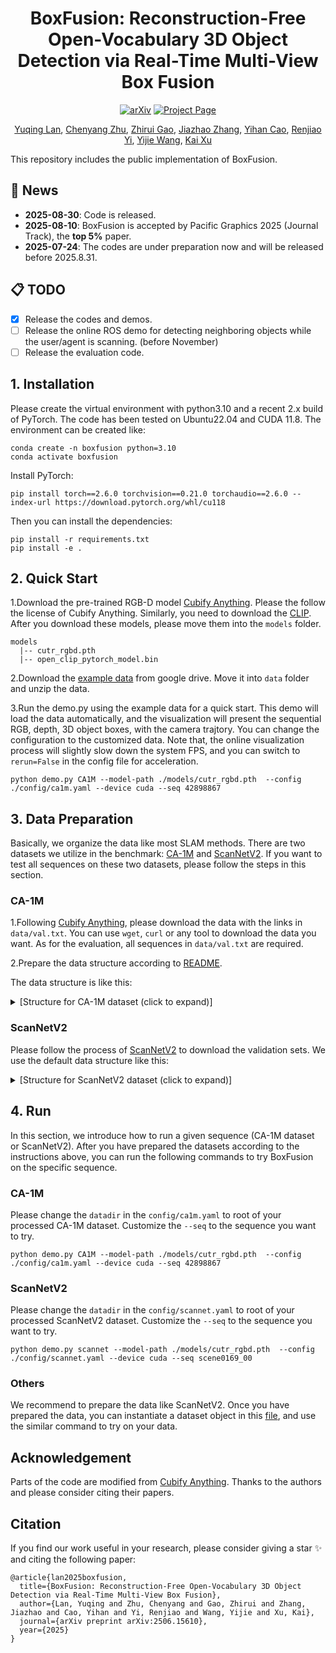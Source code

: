 <div align="center">
<h1>BoxFusion: Reconstruction-Free Open-Vocabulary 3D Object Detection via Real-Time Multi-View Box Fusion</h1>


<a href="https://arxiv.org/pdf/2506.15610"><img src="https://img.shields.io/badge/arXiv-2506.15610-b31b1b" alt="arXiv"></a>
<a href="https://lanlan96.github.io/BoxFusion/"><img src="https://img.shields.io/badge/Project_Page-green" alt="Project Page"></a>

[Yuqing Lan](https://scholar.google.com/citations?user=laTrw7AAAAAJ&hl=en&oi=ao), [Chenyang Zhu](https://www.zhuchenyang.net/), [Zhirui Gao](https://scholar.google.com/citations?hl=en&user=IqtwGzYAAAAJ), [Jiazhao Zhang](https://jzhzhang.github.io/), [Yihan Cao](https://github.com/yhanCao), [Renjiao Yi](https://renjiaoyi.github.io/), [Yijie Wang](https://ieeexplore.ieee.org/author/37540196000), [Kai Xu](https://kevinkaixu.net/)
</div>

This repository includes the public implementation of BoxFusion.

## 📢 News
- **2025-08-30**: Code is released.
- **2025-08-10**: BoxFusion is accepted by Pacific Graphics 2025 (Journal Track), the **top 5%** paper.
- **2025-07-24**: The codes are under preparation now and will be released before 2025.8.31.


## 📋 TODO

- [x] Release the codes and demos.
- [ ] Release the online ROS demo for detecting neighboring objects while the user/agent is scanning. (before November)
- [ ] Release the evaluation code.

## 1. Installation

Please create the virtual environment with python3.10 and a recent 2.x build of PyTorch. The code has been tested on Ubuntu22.04 and CUDA 11.8. The environment can be created like:

```
conda create -n boxfusion python=3.10 
conda activate boxfusion
```
Install PyTorch:
```
pip install torch==2.6.0 torchvision==0.21.0 torchaudio==2.6.0 --index-url https://download.pytorch.org/whl/cu118
```
Then you can install the dependencies:
```
pip install -r requirements.txt
pip install -e .
```

## 2. Quick Start

1.Download the pre-trained RGB-D model [Cubify Anything](https://github.com/apple/ml-cubifyanything?tab=readme-ov-file#running-the-cutr-models). Please the follow the license of Cubify Anything. Similarly, you need to download the [CLIP](https://huggingface.co/laion/CLIP-ViT-H-14-laion2B-s32B-b79K/blob/main/open_clip_pytorch_model.bin). After you download these models, please move them into the `models` folder.
```
models
  |-- cutr_rgbd.pth
  |-- open_clip_pytorch_model.bin
```
2.Download the [example data](https://drive.google.com/file/d/15l5e_pcN-vm6iIx58gkObdNHaog_KZpH/view?usp=sharing) from google drive. Move it into `data` folder and unzip the data. 

3.Run the demo.py using the example data for a quick start. This demo will load the data automatically, and the visualization will present the sequential RGB, depth, 3D object boxes, with the camera trajtory. You can change the configuration to the customized data. Note that, the online visualization process will slightly slow down the system FPS, and you can switch to `rerun=False` in the config file for acceleration.
```
python demo.py CA1M --model-path ./models/cutr_rgbd.pth  --config ./config/ca1m.yaml --device cuda --seq 42898867
```



## 3. Data Preparation
Basically, we organize the data like most SLAM methods. There are two datasets we utilize in the benchmark: [CA-1M](https://github.com/apple/ml-cubifyanything) and [ScanNetV2](http://www.scan-net.org/). If you want to test all sequences on these two datasets, please follow the steps in this section.

### CA-1M

1.Following [Cubify Anything](https://github.com/apple/ml-cubifyanything), please download the data with the links in `data/val.txt`. You can use `wget`, `curl` or any tool to download the data you want. As for the evaluation, all sequences in `data/val.txt` are required.

2.Prepare the data structure according to [README](./data_process/README.md).

The data structure is like this:

<details>
<summary>[Structure for CA-1M dataset (click to expand)]</summary>

```
CA-1M/
├── 48458654/                
│   ├── depth/               # Folder containing depth images
│   ├── rgb/                 # Folder containing RGB color images
│   ├── after_filter_boxes.npy  # Filtered gt 3D bounding boxes 
│   ├── all_poses.npy        # Camera poses for a sequence of frames [N,4,4]
│   ├── instances.json       # Instance segmentation or object detection results
│   ├── K_depth.txt          # Intrinsic camera matrix for the depth sensor
│   ├── K_rgb.txt            # Intrinsic camera matrix for the RGB sensor
│   ├── mesh.ply             # Reconstructed 3D mesh
│   └── T_gravity.npy        # Transformation matrix for gravity alignment
```
</details>

### ScanNetV2
Please follow the process of [ScanNetV2](http://www.scan-net.org/) to download the validation sets. We use the default data structure like this:
<details>
<summary>[Structure for ScanNetV2 dataset (click to expand)]</summary>

```
ScanNet/
├── scene0xxx_0x/
│   ├── frames/
│   │   ├── color/
│   │   │   ├── 0.jpg
│   │   │   ├── 1.jpg
│   │   │   └── ...
│   │   ├── depth/
│   │   │   ├── 0.png
│   │   │   ├── 1.png
│   │   │   └── ...
│   │   ├── pose/
│   │   │   ├── 0.txt
│   │   │   ├── 1.txt
│   │   │   └── ...
│   │   ├── intrinsic/
│   │   │   └── intrinsic_depth.txt
│   └── scene0xxx_0x.txt
│   └── scene0xxx_0x_vh_clean_2.ply
└── ...
```
</details>

## 4. Run
In this section, we introduce how to run a given sequence (CA-1M dataset or ScanNetV2). After you have prepared the datasets according to the instructions above, you can run the following commands to try BoxFusion on the specific sequence.
### CA-1M
Please change the `datadir` in the `config/ca1m.yaml` to root of your processed CA-1M dataset. Customize the `--seq` to the sequence you want to try.
```
python demo.py CA1M --model-path ./models/cutr_rgbd.pth  --config ./config/ca1m.yaml --device cuda --seq 42898867
```

### ScanNetV2
Please change the `datadir` in the `config/scannet.yaml` to root of your processed ScanNetV2 dataset. Customize the `--seq` to the sequence you want to try.
```
python demo.py scannet --model-path ./models/cutr_rgbd.pth  --config ./config/scannet.yaml --device cuda --seq scene0169_00
```
### Others
We recommend to prepare the data like ScanNetV2. Once you have prepared the data, you can instantiate a dataset object in this [file](./cubifyanything/capture_stream.py), and use the similar command to try on your data.

## Acknowledgement
Parts of the code are modified from [Cubify Anything](https://github.com/apple/ml-cubifyanything). Thanks to the authors and please consider citing their papers.


## Citation
If you find our work useful in your research, please consider giving a star ✨ and citing the following paper:
```
@article{lan2025boxfusion,
  title={BoxFusion: Reconstruction-Free Open-Vocabulary 3D Object Detection via Real-Time Multi-View Box Fusion},
  author={Lan, Yuqing and Zhu, Chenyang and Gao, Zhirui and Zhang, Jiazhao and Cao, Yihan and Yi, Renjiao and Wang, Yijie and Xu, Kai},
  journal={arXiv preprint arXiv:2506.15610},
  year={2025}
}
```

